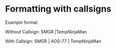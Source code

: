 # Formatting with callsigns

Example format:

Without Callsign: SMGR |TempNinjaMan

With Callsign: SMGR | AOS-77 | TempNinjaMan
